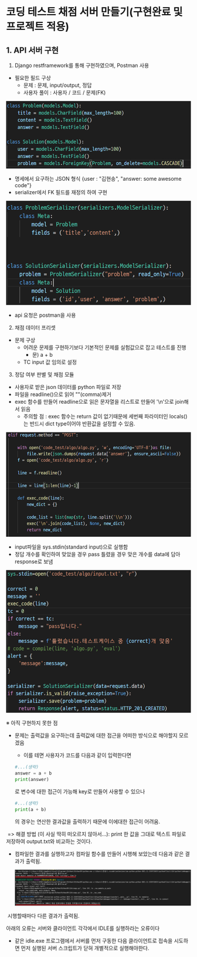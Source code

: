 # 코딩 테스트 채점 서버 만들기(구현완료 및 프로젝트 적용)

## 1. API 서버 구현

1. Django restframework를 통해 구현하였으며, Postman 사용

- 필요한 필드 구상
  - 문제 : 문제, input/output, 정답
  - 사용자 풀이 : 사용자 / 코드 / 문제(FK)

![image-20211223105410924](README.assets/image-20211223105410924.png)







- 명세에서 요구하는 JSON 형식 {user : "김현송", "answer:  some awesome code"}
- serializer에서 FK 필드를 재정의 하여 구현



![image-20211223105432794](README.assets/image-20211223105432794.png)

- api 요청은 postman을 사용







2. 채점 데이터 프리셋

- 문제 구상 
  - 어려운 문제를 구현하기보다 기본적인 문제를 실험값으로 잡고 테스트를 진행
    - 문) a + b
  - TC input 값 임의로 설정





3. 정답 여부 판별 및 채점 모듈

- 사용자로 받은 json 데이터를 python 파일로 저장
- 파일을 readline()으로 읽어 ""(comma)제거
- exec 함수를 만들어 readline으로 읽은 문자열을 리스트로 만들어 '\n'으로 join해서 읽음
  - 주의할 점 : exec 함수는 return 값이 없기때문에 세번째 파라미터인 locals()는 반드시 dict type이어야 반환값을 설정할 수 있음.

![image-20211223105545460](README.assets/image-20211223105545460.png)



- input파일을 sys.stdin(standard input)으로 실행함
- 정답 개수를 확인하여 맞았을 경우 pass 틀렸을 경우 맞은 개수를 data에 담아 response로 보냄





![image-20211223105624416](README.assets/image-20211223105624416.png)



 ※ 아직 구현하지 못한 점

- 문제는 출력값을 요구하는데 출력값에 대한 접근을 어떠한 방식으로 해야할지 모르겠음

  - 이를 테면 사용자가 코드를 다음과 같이 입력한다면

  ```python
  #...(생략)
  answer = a + b
  print(answer)
  ```

  로 변수에 대한 접근이 가능해 key로 만들어 사용할 수 있으나

  ```python
  #...(생략)
  print(a + b)
  ```

  의 경우는 연산한 결과값을 출력하기 때문에 이에대한 접근이 어려움.



​	=> 해결 방법 (이 사실 딱히 떠오르지 않아서...): print 한 값을 그대로 텍스트 파일로 저장하여 output.txt와 비교하는 것이다.



- 컴파일한 결과를 실행하고자 컴파일 함수를 만들어 시행해 보았는데 다음과 같은 결과가 출력됨.

  ![컴파일](README.assets/컴파일.png)

​	시행할때마다 다른 결과가 출력됨.



아래의 오류는 서버와 클라이언트 각각에서 IDLE를 실행하라는 오류이다

- 같은 idle.exe 프로그램에서 서버를 먼저 구동한 다음 클라이언트로 접속을 시도하면 먼저 실행된 서버 스크립트가 닫혀 개별적으로 실행해야한다.
